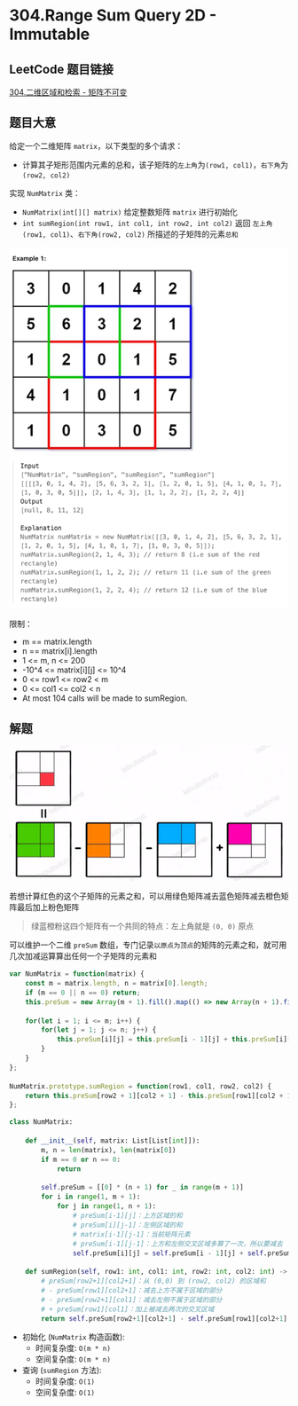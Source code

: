 # 304.Range Sum Query 2D - Immutable

## LeetCode 题目链接

[304.二维区域和检索 - 矩阵不可变](https://leetcode.cn/problems/range-sum-query-2d-immutable/)

## 题目大意

给定一个二维矩阵 `matrix`，以下类型的多个请求：
- 计算其子矩形范围内元素的总和，该子矩阵的`左上角`为`(row1, col1)`，`右下角`为`(row2, col2)` 

实现 `NumMatrix` 类：
- `NumMatrix(int[][] matrix)` 给定整数矩阵 `matrix` 进行初始化
- `int sumRegion(int row1, int col1, int row2, int col2)` 返回 `左上角(row1, col1)`、`右下角(row2, col2)` 所描述的子矩阵的元素`总和`

![alt text](https://github.com/donnapersonal/picx-images-hosting/raw/master/image.92qbqp1dhb.webp)

限制：
- m == matrix.length
- n == matrix[i].length
- 1 <= m, n <= 200
- -10^4 <= matrix[i][j] <= 10^4
- 0 <= row1 <= row2 < m
- 0 <= col1 <= col2 < n
- At most 104 calls will be made to sumRegion.

## 解题

![alt text](https://github.com/donnapersonal/picx-images-hosting/raw/master/image.5tr7u1iea3.webp)

若想计算红色的这个子矩阵的元素之和，可以用绿色矩阵减去蓝色矩阵减去橙色矩阵最后加上粉色矩阵

> 绿蓝橙粉这四个矩阵有一个共同的特点：左上角就是 `(0, 0)` 原点

可以维护一个二维 `preSum` 数组，专门记录`以原点为顶点`的矩阵的元素之和，就可用几次加减运算算出任何一个子矩阵的元素和

```js
var NumMatrix = function(matrix) {
    const m = matrix.length, n = matrix[0].length;
    if (m == 0 || n == 0) return;
    this.preSum = new Array(m + 1).fill().map(() => new Array(n + 1).fill(0));

    for(let i = 1; i <= m; i++) {
        for(let j = 1; j <= n; j++) {
            this.preSum[i][j] = this.preSum[i - 1][j] + this.preSum[i][j - 1] + matrix[i - 1][j - 1] - this.preSum[i - 1][j - 1];
        }
    }
};

NumMatrix.prototype.sumRegion = function(row1, col1, row2, col2) {
    return this.preSum[row2 + 1][col2 + 1] - this.preSum[row1][col2 + 1] - this.preSum[row2 + 1][col1] + this.preSum[row1][col1];
};
```
```python
class NumMatrix:

    def __init__(self, matrix: List[List[int]]):
        m, n = len(matrix), len(matrix[0])
        if m == 0 or n == 0:
            return
        
        self.preSum = [[0] * (n + 1) for _ in range(m + 1)]
        for i in range(1, m + 1):
            for j in range(1, n + 1):
                # preSum[i-1][j]：上方区域的和
                # preSum[i][j-1]：左侧区域的和
                # matrix[i-1][j-1]：当前矩阵元素
                # preSum[i-1][j-1]：上方和左侧交叉区域多算了一次，所以要减去
                self.preSum[i][j] = self.preSum[i - 1][j] + self.preSum[i][j - 1] + matrix[i - 1][j - 1] - self.preSum[i - 1][j - 1]

    def sumRegion(self, row1: int, col1: int, row2: int, col2: int) -> int:
        # preSum[row2+1][col2+1]：从 (0,0) 到 (row2, col2) 的区域和
        # - preSum[row1][col2+1]：减去上方不属于区域的部分
        # - preSum[row2+1][col1]：减去左侧不属于区域的部分
        # + preSum[row1][col1]：加上被减去两次的交叉区域
        return self.preSum[row2+1][col2+1] - self.preSum[row1][col2+1] - self.preSum[row2+1][col1] + self.preSum[row1][col1]
```

- 初始化 (`NumMatrix` 构造函数):
  - 时间复杂度: `O(m * n)`
  - 空间复杂度: `O(m * n)`
- 查询 (`sumRegion` 方法):
  - 时间复杂度: `O(1)`
  - 空间复杂度: `O(1)`